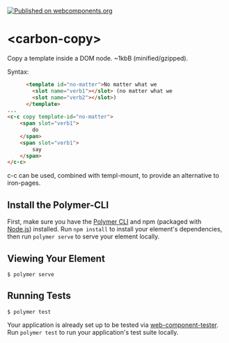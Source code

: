 [![Published on webcomponents.org](https://img.shields.io/badge/webcomponents.org-published-blue.svg)](https://www.webcomponents.org/element/bahrus/carbon-copy)

# \<carbon-copy\>

Copy a template inside a DOM node.  ~1kbB (minified/gzipped).


Syntax:

```html
      <template id="no-matter">No matter what we
        <slot name="verb1"></slot> (no matter what we
        <slot name="verb2"></slot>)
      </template>
...
<c-c copy template-id="no-matter">
    <span slot="verb1">
        do
    </span>
    <span slot="verb1">
        say
    </span>
</c-c>
```

c-c can be used, combined with templ-mount, to provide an alternative to iron-pages.

## Install the Polymer-CLI

First, make sure you have the [Polymer CLI](https://www.npmjs.com/package/polymer-cli) and npm (packaged with [Node.js](https://nodejs.org)) installed. Run `npm install` to install your element's dependencies, then run `polymer serve` to serve your element locally.

## Viewing Your Element

```
$ polymer serve
```

## Running Tests

```
$ polymer test
```

Your application is already set up to be tested via [web-component-tester](https://github.com/Polymer/web-component-tester). Run `polymer test` to run your application's test suite locally.
